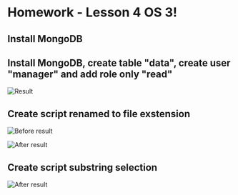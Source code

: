 # Homework - Lesson 4 OS 3!

##  Install MongoDB

## Install MongoDB, create table "data", create user "manager" and add role only "read"

![Result](/images/mongodb.png)

##  Create script renamed to file exstension

![Before result](/images/before.png)

![After result](/images/after.png)

## Create script substring selection

![After result](/images/substring_selection.png)
